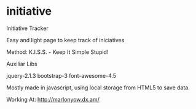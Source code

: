 # initiative
Initiative Tracker

Easy and light page to keep track of iniciatives

Method: K.I.S.S. - Keep It Simple Stupid!

Auxiliar Libs

jquery-2.1.3
bootstrap-3
font-awesome-4.5

Mostly made in javascript, using local storage from HTML5 to save data.

Working At: http://marlonyow.dx.am/